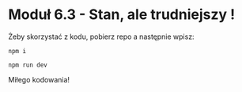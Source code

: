 # Moduł 6.3 - Stan, ale trudniejszy !

Żeby skorzystać z kodu, pobierz repo a następnie wpisz:

`npm i`

`npm run dev`

Miłego kodowania!
